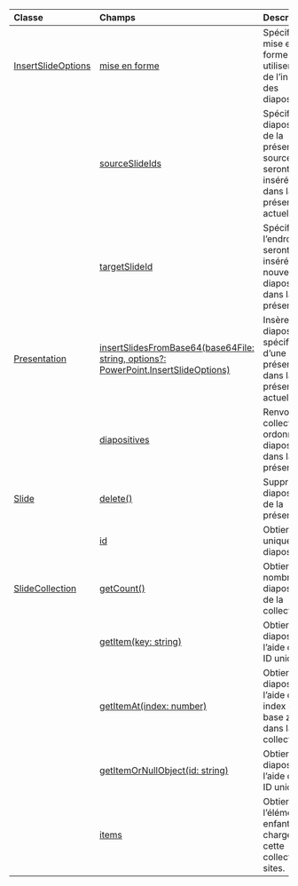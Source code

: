 | Classe | Champs | Description |
|:---|:---|:---|
|[InsertSlideOptions](/javascript/api/powerpoint/powerpoint.insertslideoptions)|[mise en forme](/javascript/api/powerpoint/powerpoint.insertslideoptions#formatting)|Spécifie la mise en forme à utiliser lors de l’insertion des diapositives.|
||[sourceSlideIds](/javascript/api/powerpoint/powerpoint.insertslideoptions#sourceslideids)|Spécifie les diapositives de la présentation source qui seront insérées dans la présentation actuelle.|
||[targetSlideId](/javascript/api/powerpoint/powerpoint.insertslideoptions#targetslideid)|Spécifie l’endroit où seront insérées les nouvelles diapositives dans la présentation.|
|[Presentation](/javascript/api/powerpoint/powerpoint.presentation)|[insertSlidesFromBase64(base64File: string, options?: PowerPoint.InsertSlideOptions)](/javascript/api/powerpoint/powerpoint.presentation#insertslidesfrombase64-base64file--options-)|Insère les diapositives spécifiées d’une présentation dans la présentation actuelle.|
||[diapositives](/javascript/api/powerpoint/powerpoint.presentation#slides)|Renvoie une collection ordonnée de diapositives dans la présentation.|
|[Slide](/javascript/api/powerpoint/powerpoint.slide)|[delete()](/javascript/api/powerpoint/powerpoint.slide#delete--)|Supprime la diapositive de la présentation.|
||[id](/javascript/api/powerpoint/powerpoint.slide#id)|Obtient l’ID unique de la diapositive.|
|[SlideCollection](/javascript/api/powerpoint/powerpoint.slidecollection)|[getCount()](/javascript/api/powerpoint/powerpoint.slidecollection#getcount--)|Obtient le nombre de diapositives de la collection.|
||[getItem(key: string)](/javascript/api/powerpoint/powerpoint.slidecollection#getitem-key-)|Obtient une diapositive à l’aide de son ID unique.|
||[getItemAt(index: number)](/javascript/api/powerpoint/powerpoint.slidecollection#getitemat-index-)|Obtient une diapositive à l’aide de son index de base zéro dans la collection.|
||[getItemOrNullObject(id: string)](/javascript/api/powerpoint/powerpoint.slidecollection#getitemornullobject-id-)|Obtient une diapositive à l’aide de son ID unique.|
||[items](/javascript/api/powerpoint/powerpoint.slidecollection#items)|Obtient l’élément enfant chargé dans cette collection de sites.|
